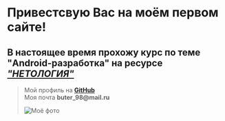 # Привестсвую Вас на моём первом сайте!

## В настоящее время прохожу курс по теме __"Android-разработка"__ на ресурсе [*"НЕТОЛОГИЯ"*](https://netology.ru/)

> Мой профиль на [__GitHub__](https://github.com/KhanKhanov)  
> Моя почта __buter_98@mail.ru__
>
> <img src="C:\Users\Billionaire\Desktop\git-2-homeworks-pages\image\photo.jpg" alt="Моё фото">